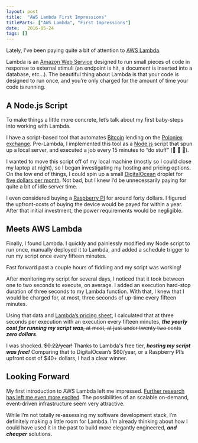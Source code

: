```yaml
---
layout: post
title:  "AWS Lambda First Impressions"
titleParts: ["AWS Lambda", "First Impressions"]
date:   2016-05-24
tags: []
---
```


Lately, I’ve been paying quite a bit of attention to [AWS Lambda](https://aws.amazon.com/lambda/).

Lambda is an [Amazon Web Service](https://aws.amazon.com/about-aws/) designed to run small pieces of code in response to external stimuli (an endpoint is hit, a document is inserted into a database, etc…). The beautiful thing about Lambda is that your code is designed to run once, and you’re only charged for the amount of time your code is running.

## A Node.js Script

To make things a little more concrete, let’s talk about my first baby-steps into working with Lambda.

I have a script-based tool that automates [Bitcoin](https://bitcoin.org/en/) lending on the [Poloniex exchange](https://www.poloniex.com/lending). Pre-Lambda, I implemented this tool as a [Node.js](https://nodejs.org/en/) script that spun up a local server, and executed a job every 15 minutes to “do stuff” (💸 💸 💸).

I wanted to move this script off of my local machine (mostly so I could close my laptop at night), so I began investigating my hosting and pricing options. On the low end of things, I could spin up a small [DigitalOcean](https://www.digitalocean.com/) droplet for [five dollars per month](https://www.digitalocean.com/pricing/). Not bad, but I knew I’d be unnecessarily paying for quite a bit of idle server time.

I even considered buying a [Raspberry PI](https://www.raspberrypi.org/) for around forty dollars. I figured the upfront-costs of buying the device would be payed for within a year. After that initial investment, the power requirements would be negligible.

## Meets AWS Lambda

Finally, I found Lambda. I quickly and painlessly modified my Node script to run once, manually deployed it to Lambda, and added a schedule trigger to run my script once every fifteen minutes.

Fast forward past a couple hours of fiddling and my script was working!

After monitoring my script for several days, I noticed that it took between one to two seconds to execute, on average. I added an execution hard-stop duration of three seconds to my Lambda function. With that, I knew that I would be charged for, at most, three seconds of up-time every fifteen minutes.

Using that data and [Lambda’s pricing sheet](https://aws.amazon.com/lambda/pricing/), I calculated that at three seconds per execution with an execution every fifteen minutes, ___the yearly cost for running my script was___<s>, at most, at just under twenty two cents</s> ___zero dollars___.

I was shocked. <s>$0.22/year!</s> Thanks to Lambda's free tier, ___hosting my script was free!___ Comparing that to DigitalOcean’s $60/year, or a Raspberry PI’s upfront cost of $40+ dollars, I had a clear winner.

## Looking Forward

My first introduction to AWS Lambda left me impressed. [Further research has left me even more excited](http://kevinold.com/2016/02/01/serverless-graphql.html). The possibilities of an scalable on-demand, event-driven infrastructure seem very attractive.

While I’m not totally re-assessing my software development stack, I’m definitely making a little room for Lambda. I’m already thinking about how I could have used it in the past to build more elegantly engineered, ___and cheaper___ solutions.
